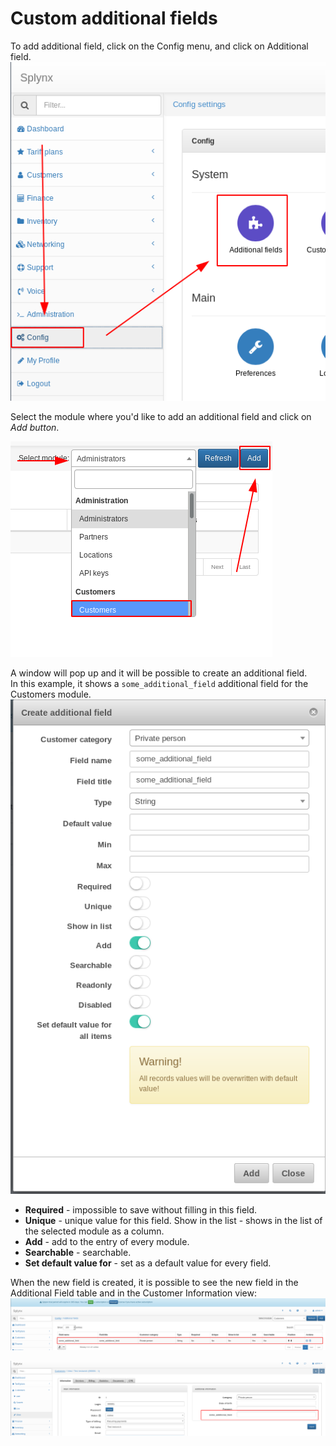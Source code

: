 Custom additional fields
==========

To add additional field, click on the Config menu, and click on Additional field.
![Additional field](config.png)


Select the module where you'd like to add an additional field and click on *Add button*.

![Select module and add](module_and_add.png)


A window will pop up and it will be possible to create an additional field.  
In this example, it shows a `some_additional_field` additional field for the Customers module.
![Add additional field](add_additional_field.png)

* **Required** - impossible to save without filling in this field.
* **Unique** -  unique value for this field.
Show in the list - shows in the list of the selected module as a column.
* **Add** - add to the entry of every module.
* **Searchable** - searchable.
* **Set default value for** - set as a default value for every field.


When the new field is created, it is possible to see the new field in the Additional Field table and in the Customer Information view:
![Additional field list](additional_field_list.png)

![Customer info](customer_info.png)
